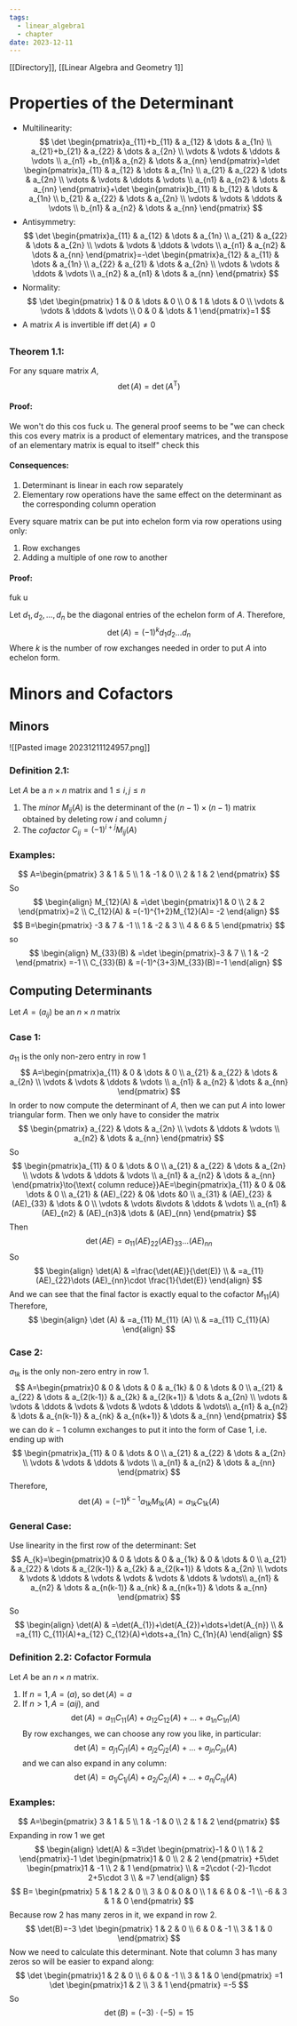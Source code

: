 ```yaml
---
tags:
  - linear_algebra1
  - chapter
date: 2023-12-11
---
```

[[Directory]], [[Linear Algebra and Geometry 1]]
# Properties of the Determinant
- Multilinearity:
$$
\det \begin{pmatrix}a_{11}+b_{11} & a_{12} & \dots & a_{1n} \\ a_{21}+b_{21} & a_{22} & \dots & a_{2n} \\ \vdots & \vdots & \ddots & \vdots \\ a_{n1} +b_{n1}& a_{n2} & \dots & a_{nn} \end{pmatrix}=\det \begin{pmatrix}a_{11} & a_{12} & \dots & a_{1n} \\ a_{21} & a_{22} & \dots & a_{2n} \\ \vdots & \vdots & \ddots & \vdots \\ a_{n1} & a_{n2} & \dots & a_{nn} \end{pmatrix}+\det \begin{pmatrix}b_{11} & b_{12} & \dots & a_{1n} \\ b_{21} & a_{22} & \dots & a_{2n} \\ \vdots & \vdots & \ddots & \vdots \\ b_{n1} & a_{n2} & \dots & a_{nn} \end{pmatrix}
$$
- Antisymmetry:
$$
\det \begin{pmatrix}a_{11} & a_{12} & \dots & a_{1n} \\ a_{21} & a_{22} & \dots & a_{2n} \\ \vdots & \vdots & \ddots & \vdots \\ a_{n1} & a_{n2} & \dots & a_{nn} \end{pmatrix}=-\det \begin{pmatrix}a_{12} & a_{11} & \dots & a_{1n} \\ a_{22} & a_{21} & \dots & a_{2n} \\ \vdots & \vdots & \ddots & \vdots \\ a_{n2} & a_{n1} & \dots & a_{nn} \end{pmatrix}
$$
- Normality:
$$
\det \begin{pmatrix}
1 & 0 & \dots & 0 \\
0 & 1 & \dots & 0 \\
\vdots & \vdots & \ddots & \vdots \\
0 & 0 & \dots & 1
\end{pmatrix}=1
$$
- A matrix ${} A {}$ is invertible iff ${} \det (A)\neq0 {}$
## 
### Theorem 1.1:
For any square matrix ${} A$, 
$$
\det(A)=\det(A^{\mathrm{T}})
$$
#### Proof:
We won't do this cos fuck u. The general proof seems to be "we can check this cos every matrix is a product of elementary matrices, and the transpose of an elementary matrix is equal to itself"
 check this
#### Consequences:
1. Determinant is linear in each row separately
2. Elementary row operations have the same effect on the determinant as the corresponding column operation

Every square matrix can be put into echelon form via row operations using only:
1. Row exchanges
2. Adding a multiple of one row to another
#### Proof:
fuk u

Let ${} d_{1},\, d_{2},\,\dots,\,d_{n} {}$ be the diagonal entries of the echelon form of $A$. Therefore, 
$$
\det(A)=(-1)^{k}d_{1} d_{2}\dots d_{n}
$$
Where $k$ is the number of row exchanges needed in order to put $A$ into echelon form.
# Minors and Cofactors
## Minors
![[Pasted image 20231211124957.png]]
### Definition 2.1:
Let $A$ be a ${} n \times  n {}$ matrix and ${} 1\leq i,\, j\leq n {}$
1. The *minor* ${} M_{ij}(A) {}$ is the determinant of the ${} (n-1)\times (n-1) {}$ matrix obtained by deleting row $i$ and column $j$
2. The *cofactor* ${} C_{ij}=(-1)^{i+j}M_{ij}(A) {}$
### Examples:
$$
A=\begin{pmatrix}
3 & 1 & 5 \\
1 & -1 & 0 \\
2 & 1 & 2
\end{pmatrix}
$$
So 
$$
\begin{align}
 M_{12}(A) & =\det  \begin{pmatrix}1 & 0 \\ 2 & 2 \end{pmatrix}=2 \\
 C_{12}(A) & =(-1)^{1+2}M_{12}(A)=  -2
 \end{align}
$$
$$
B=\begin{pmatrix}
-3 & 7 & -1 \\
1 & -2 & 3 \\
4 & 6 & 5
\end{pmatrix}
$$
so
$$
\begin{align}
 M_{33}(B)  & =\det \begin{pmatrix}-3 & 7 \\ 1 & -2 \end{pmatrix}  =-1 \\
C_{33}(B) & =(-1)^{3+3}M_{33}(B)=-1
 \end{align}
$$
## Computing Determinants
Let ${} A=(a_{ij}) {}$ be an ${} n\times n {}$ matrix
### Case 1:
${} a_{11}$ is the only non-zero entry in row 1
$$
A=\begin{pmatrix}a_{11} & 0 & \dots & 0 \\ a_{21} & a_{22} & \dots & a_{2n} \\ \vdots & \vdots & \ddots & \vdots \\ a_{n1} & a_{n2} & \dots & a_{nn} \end{pmatrix}
$$
In order to now compute the determinant of $A$, then we can put $A$ into lower triangular form. Then we only have to consider the matrix
$$
\begin{pmatrix}
a_{22} & \dots  & a_{2n} \\
\vdots & \ddots & \vdots \\
a_{n2} & \dots & a_{nn}
\end{pmatrix}
$$
So
$$
\begin{pmatrix}a_{11} & 0 & \dots & 0 \\ a_{21} & a_{22} & \dots & a_{2n} \\ \vdots & \vdots & \ddots & \vdots \\ a_{n1} & a_{n2} & \dots & a_{nn} \end{pmatrix}\to{\text{ column reduce}}AE=\begin{pmatrix}a_{11} & 0 & 0& \dots & 0 \\ a_{21} & (AE)_{22}  & 0& \dots &0 \\
a_{31} & (AE)_{23} & (AE)_{33} & \dots & 0 \\ \vdots & \vdots &\vdots &  \ddots & \vdots \\ a_{n1} & (AE)_{n2}  & (AE)_{n3}& \dots & (AE)_{nn} \end{pmatrix}
$$
Then 
$$
\det(AE)=a_{11} (AE)_{22}(AE)_{33}\dots (AE)_{nn}
$$
So
$$
\begin{align}
 \det(A) & =\frac{\det(AE)}{\det(E)}   \\
 & =a_{11}(AE)_{22}\dots (AE)_{nn}\cdot \frac{1}{\det(E)}
 \end{align}
$$
And we can see that the final factor is exactly equal to the cofactor $M_{11}(A)$
Therefore, 
$$
\begin{align}
 \det (A) & =a_{11} M_{11}  (A) \\
 & =a_{11} C_{11}(A)
 \end{align}
$$
### Case 2: 
${} a_{1k}$ is the only non-zero entry in row 1.
$$
A=\begin{pmatrix}0 & 0 & \dots & 0 & a_{1k} & 0 & \dots & 0 \\ a_{21} & a_{22} & \dots & a_{2(k-1)} & a_{2k} & a_{2(k+1)} & \dots & a_{2n} \\ \vdots & \vdots & \ddots & \vdots  & \vdots & \vdots & \ddots & \vdots\\ a_{n1} & a_{n2} & \dots & a_{n(k-1)} & a_{nk} & a_{n(k+1)} & \dots & a_{nn} \end{pmatrix}
$$
we can do ${} k-1 {}$ column exchanges to put it into the form of Case 1, i.e. ending up with
$$
\begin{pmatrix}a_{11} & 0 & \dots & 0 \\ a_{21} & a_{22} & \dots & a_{2n} \\ \vdots & \vdots & \ddots & \vdots \\ a_{n1} & a_{n2} & \dots & a_{nn} \end{pmatrix}
$$
Therefore, 
$$
\det(A)=(-1)^{k-1}a_{1k}M_{1k}(A)=a_{1k}C_{1k}(A)
$$
### General Case:
Use linearity in the first row of the determinant:
Set
$$
A_{k}=\begin{pmatrix}0 & 0 & \dots & 0 & a_{1k} & 0 & \dots & 0 \\ a_{21} & a_{22} & \dots & a_{2(k-1)} & a_{2k} & a_{2(k+1)} & \dots & a_{2n} \\ \vdots & \vdots & \ddots & \vdots  & \vdots & \vdots & \ddots & \vdots\\ a_{n1} & a_{n2} & \dots & a_{n(k-1)} & a_{nk} & a_{n(k+1)} & \dots & a_{nn} \end{pmatrix}
$$
So
$$
\begin{align}
 \det(A) & =\det(A_{1})+\det(A_{2})+\dots+\det(A_{n})   \\
 & =a_{11} C_{11}(A)+a_{12} C_{12}(A)+\dots+a_{1n} C_{1n}(A)
 \end{align}
$$
### Definition 2.2: Cofactor Formula
Let $A {}$ be an ${} n\times n {}$ matrix.
1. If ${} n=1,\, A=(a) {}$, so ${} \det(A)=a {}$
2. If ${} n>1,\, A=(aij) {}$, and
$$
\det(A)=a_{11} C_{11}(A)+a_{12}C_{12}(A)+\dots+a_{1n} C_{1n}(A)
$$
By row exchanges, we can choose any row you like, in particular:
$$
\det(A)=a_{j1}C_{j 1}(A)+a_{j 2}C_{j2}(A) +\dots+a_{jn} C_{jn}(A)
$$
and we can also expand in any column:
$$
\det(A)=a_{1j} C_{1j} (A)+a_{2j} C_{2j}(A)+\dots+a_{nj} C_{nj}(A)
$$
### Examples:
$$
A=\begin{pmatrix}
3 & 1 & 5  \\
 1 & -1 & 0  \\
 2 & 1 & 2
\end{pmatrix}
$$
Expanding in row $1$ we get
$$
\begin{align}
 \det(A) & =3\det \begin{pmatrix}-1 & 0 \\ 1 & 2 \end{pmatrix}-1 \det \begin{pmatrix}1 & 0 \\ 2 & 2 \end{pmatrix} +5\det \begin{pmatrix}1 & -1 \\ 2 & 1 \end{pmatrix}    \\
 & =2\cdot (-2)-1\cdot 2+5\cdot 3 \\
 & =7
 \end{align}
$$
$$
B= \begin{pmatrix}
5 & 1 & 2 & 0 \\
3 & 0 & 0 & 0 \\
1 & 6 & 0 & -1  \\
-6 & 3 & 1 & 0
\end{pmatrix}
$$
Because row $2$ has many zeros in it, we expand in row $2$.
$$
\det(B)=-3 \det \begin{pmatrix}
1 & 2 & 0 \\
6 & 0 & -1 \\
3 & 1 & 0
\end{pmatrix}
$$
Now we need to calculate this determinant. Note that column $3 {}$ has many zeros so will be easier to expand along:
$$
\det \begin{pmatrix}1 & 2 & 0 \\ 6 & 0 & -1 \\ 3 & 1 & 0 \end{pmatrix} =1 \det \begin{pmatrix}1 & 2 \\ 3 & 1 \end{pmatrix} =-5
$$
So
$$
\det(B)=(-3) \cdot (-5)=15
$$

